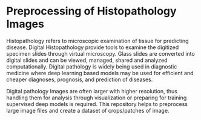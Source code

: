 # Preprocessing of Histopathology Images

Histopathology refers to microscopic examination of tissue for predicting disease. Digital Histopathology provide tools to examine the digitized specimen slides through virtual microscopy. Glass slides are converted into digital slides and can be viewed, managed, shared and analyzed computationally. Digital pathology is widely being used in diagnostic medicine where deep learning based models may be used for efficient and cheaper diagnoses, prognosis, and prediction of diseases.

Digital pathology Images are often larger with higher resolution, thus handling them for analysis through visualization or preparing for training supervised deep models is required. 
This repository helps to preprocess large image files and create a dataset of crops/patches of image.




